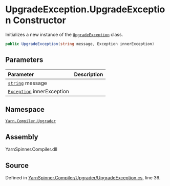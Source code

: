 <!-- This file was generated by a tool. Do not edit this file by hand. -->

# UpgradeException.UpgradeException Constructor

Initializes a new instance of the [`UpgradeException`](/api/csharp/yarn.compiler.upgrader/upgradeexception.md) class.


```csharp
public UpgradeException(string message, Exception innerException)
```

## Parameters
|Parameter|Description|
|:---|:---|
|[`string`](https://docs.microsoft.com/dotnet/api/System.String) message||
|[`Exception`](https://docs.microsoft.com/dotnet/api/System.Exception) innerException||


## Namespace
[`Yarn.Compiler.Upgrader`](/api/csharp/yarn.compiler.upgrader/README.md)

## Assembly
YarnSpinner.Compiler.dll

## Source
Defined in [YarnSpinner.Compiler/Upgrader/UpgradeException.cs](https://github.com/YarnSpinnerTool/YarnSpinner//blob/develop/YarnSpinner.Compiler/Upgrader/UpgradeException.cs#L36), line 36.
